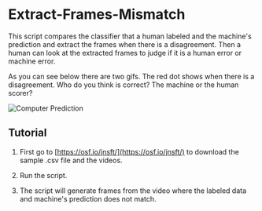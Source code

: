 # Extract-Frames-Mismatch

This script compares the classifier that a human labeled and the machine's prediction and extract the frames when there is a disagreement. Then a human can look at the extracted frames to judge if it is a human error or machine error.

As you can see below there are two gifs. The red dot shows when there is a disagreement. Who do you think is correct? The machine or the human scorer? 

![Computer Prediction](/images/video1_computer_prediction.gif)

## Tutorial

1. First go to [https://osf.io/jnsft/](https://osf.io/jnsft/) to download the sample .csv file and the videos.

2. Run the script.

3. The script will generate frames from the video where the labeled data and machine's prediction does not match.
